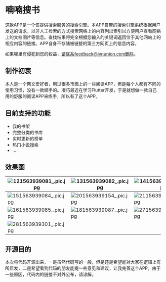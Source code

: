 # 喃喃搜书
 这款APP是一个仅提供搜索服务的搜索引擎。本APP自带的搜索引擎系统根据用户发送的请求，以非人工检索的方式搜索网络上的内容列出索引以方便用户查看网络上的文档图片等信息。查找结果将完全根据您输入的关键词返回位于其他网站上的相应内容的链接。APP自身不存储被链接的第三方网页上的信息内容。

如果哪里有侵犯到您的权益，请联系feedback@lynunion.com删除。

## 制作初衷
本人是一个网文爱好者，用过很多市面上的一些阅读APP，但是每个人都有不同的使用习惯，没有一款顺手的。凑巧最近在学习Flutter开发，于是就想做一款自己用的舒服的阅读APP来练手，所以有了这个APP。

## 目前支持的功能
- 我的书架
- 完整分类的书库
- 实时更新的榜单
- 热门小说搜索
- ...

## 效果图
|  ![121563939081_.pic.jpg](http://blog.file.lynunion.com/usr/uploads/2019/07/3124293137.jpg) | ![131563939082_.pic.jpg](http://blog.file.lynunion.com/usr/uploads/2019/07/3550673865.jpg)  |  ![141563939083_.pic.jpg](http://blog.file.lynunion.com/usr/uploads/2019/07/1806889557.jpg) |
| ------------ | ------------ | ------------ |
|![151563939084_.pic.jpg](http://blog.file.lynunion.com/usr/uploads/2019/07/1184929444.jpg)   |  ![201563939154_.pic.jpg](http://blog.file.lynunion.com/usr/uploads/2019/07/3479416897.jpg)|  ![211563939155_.pic.jpg](http://blog.file.lynunion.com/usr/uploads/2019/07/3016079755.jpg) |
| ![161563939085_.pic.jpg](http://blog.file.lynunion.com/usr/uploads/2019/07/2551745572.jpg)  |  ![181563939087_.pic.jpg](http://blog.file.lynunion.com/usr/uploads/2019/07/274289299.jpg)|  ![271563939300_.pic.jpg](http://blog.file.lynunion.com/usr/uploads/2019/07/2981581671.jpg) |
|![281563939301_.pic.jpg](http://blog.file.lynunion.com/usr/uploads/2019/07/2922975873.jpg)| | |

## 开源目的
本次将代码开源出来，一是虽然代码写的一般，但是还是希望能对大家在逻辑上有所启发，二是希望看到代码的朋友能提一些意见和建议，让我完善这个APP。由于一些原因，代码内的链接不对外公布，请谅解。